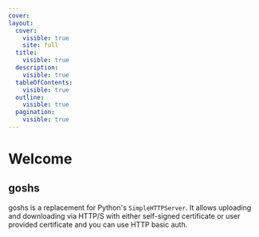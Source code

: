 ```yaml
---
cover:
layout:
  cover:
    visible: true
    site: full
  title:
    visible: true
  description:
    visible: true
  tableOfContents:
    visible: true
  outline:
    visible: true
  pagination:
    visible: true
---
```


# Welcome

## goshs

goshs is a replacement for Python's `SimpleHTTPServer`. It allows uploading and downloading via HTTP/S with either self-signed certificate or user provided certificate and you can use HTTP basic auth.

